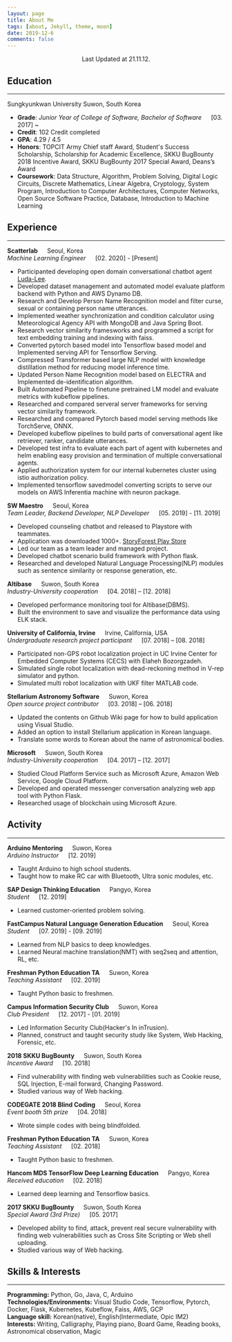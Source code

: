 ```yaml
---
layout: page
title: About Me
tags: [about, Jekyll, theme, moon]
date: 2019-12-6
comments: false
---
```


<center>Last Updated at 21.11.12.</center>

## Education

---

Sungkyunkwan University Suwon, South Korea

- __Grade__: *Junior Year of College of Software, Bachelor of Software* &emsp; [03. 2017] ~
- __Credit__: 102 Credit completed
- __GPA__: 4.29 / 4.5
- __Honors__: TOPCIT Army Chief staff Award, Student's Success Scholarship, Scholarship for Academic Excellence, SKKU BugBounty 2018 Incentive Award, SKKU BugBounty 2017 Special Award, Deans’s Award
- __Coursework__: Data Structure, Algorithm, Problem Solving, Digital Logic Circuits, Discrete Mathematics, Linear Algebra, Cryptology, System Program, Introduction to Computer Architectures, Computer Networks, Open Source Software Practice, Database, Introduction to Machine Learning

## Experience

---

__Scatterlab__ &emsp; Seoul, Korea  
*Machine Learning Engineer* &emsp; [02. 2020] - [Present]

- Participanted developing open domain conversational chatbot agent [Luda-Lee](https://luda.ai/).
- Developed dataset management and automated model evaluate platform backend with Python and AWS Dynamo DB.  
- Research and Develop Person Name Recognition model and filter curse, sexual or containing person name utterances.
- Implemented weather synchronization and condition calculator using  Meteorological Agency API with MongoDB and Java Spring Boot.
- Research vector similarity framesworks and programmed a script for text embedding training and indexing with faiss.
- Converted pytorch based model into Tensorflow based model and Implemented serving API for Tensorflow Serving.
- Compressed Transformer based large NLP model with knowledge distillation method for reducing model inference time.
- Updated Person Name Recognition model based on ELECTRA and Implemented de-identification algorithm.
- Built Automated Pipeline to finetune pretrained LM model and evaluate metrics with kubeflow pipelines.
- Researched and compared serveral server frameworks for serving vector similarity framework.
- Researched and compared Pytorch based model serving methods like TorchServe, ONNX.
- Developed kubeflow pipelines to build parts of conversational agent like retriever, ranker, candidate utterances.
- Developed test infra to evaluate each part of agent with kubernetes and helm enabling easy provision and termination of multiple conversational agents.
- Applied authorization system for our internal kubernetes cluster using istio authorization policy.
- Implemented tensorflow savedmodel converting scripts to serve our models on AWS Inferentia machine with neuron package.

__SW Maestro__ &emsp; Seoul, Korea  
*Team Leader, Backend Developer, NLP Developer* &emsp; [05. 2019] - [11. 2019]

- Developed counseling chatbot and released to Playstore with teammates.
- Application was downloaded 1000+. [StoryForest Play Store](https://play.google.com/store/apps/details?id=tk.swmlegato.storyforest)
- Led our team as a team leader and managed project.
- Developed chatbot scenario build framework with Python flask.
- Researched and developed Natural Language Processing(NLP) modules such as sentence similarity or response generation, etc.

__Altibase__ &emsp; Suwon, South Korea  
*Industry-University cooperation* &emsp; [04. 2018] – [12. 2018]

- Developed performance monitoring tool for Altibase(DBMS).
- Built the environment to save and visualize the performance data using ELK stack.

__University of California, Irvine__ &emsp; Irvine, California, USA  
*Undergraduate research project participant* &emsp; [07. 2018] – [08. 2018]

- Participated non-GPS robot localization project in UC Irvine Center for Embedded Computer Systems (CECS) with Elaheh Bozorgzadeh.
- Simulated single robot localization with dead-reckoning method in V-rep simulator and python.
- Simulated multi robot localization with UKF filter MATLAB code.

__Stellarium Astronomy Software__ &emsp; Suwon, Korea  
*Open source project contributor* &emsp; [03. 2018] – [06. 2018]

- Updated the contents on Github Wiki page for how to build application using Visual Studio.
- Added an option to install Stellarium application in Korean language.
- Translate some words to Korean about the name of astronomical bodies.

__Microsoft__ &emsp; Suwon, South Korea  
*Industry-University cooperation* &emsp; [04. 2017] – [12. 2017]

- Studied Cloud Platform Service such as Microsoft Azure, Amazon Web Service, Google Cloud Platform.
- Developed and operated messenger conversation analyzing web app tool with Python Flask.
- Researched usage of blockchain using Microsoft Azure.

## Activity

---

__Arduino Mentoring__ &emsp; Suwon, Korea  
*Arduino Instructor* &emsp; [12. 2019]

- Taught Arduino to high school students.
- Taught how to make RC car with Bluetooth, Ultra sonic modules, etc.

__SAP Design Thinking Education__ &emsp; Pangyo, Korea  
*Student* &emsp; [12. 2019]

- Learned customer-oriented problem solving.

__FastCampus Natural Language Generation Education__ &emsp; Seoul, Korea  
*Student* &emsp; [07. 2019] - [09. 2019]

- Learned from NLP basics to deep knowledges.
- Learned Neural machine translation(NMT) with seq2seq and attention, RL, etc.

__Freshman Python Education TA__ &emsp; Suwon, Korea  
*Teaching Assistant* &emsp; [02. 2019]

- Taught Python basic to freshmen.

__Campus Information Security Club__ &emsp; Suwon, Korea  
*Club President* &emsp; [12. 2017] - [01. 2019]

- Led Information Security Club(Hacker's In inTrusion).
- Planned, construct and taught security study like System, Web Hacking, Forensic, etc.

__2018 SKKU BugBounty__ &emsp; Suwon, South Korea  
*Incentive Award* &emsp; [10. 2018]

- Find vulnerability with finding web vulnerabilities such as Cookie reuse, SQL Injection, E-mail forward, Changing Password.
- Studied various way of Web hacking.

__CODEGATE 2018 Blind Coding__ &emsp; Seoul, Korea  
*Event booth 5th prize* &emsp; [04. 2018]

- Wrote simple codes with being blindfolded.

__Freshman Python Education TA__ &emsp; Suwon, Korea  
*Teaching Assistant* &emsp; [02. 2018]

- Taught Python basic to freshmen.

__Hancom MDS TensorFlow Deep Learning Education__ &emsp; Pangyo, Korea  
*Received education* &emsp; [02. 2018]

- Learned deep learning and Tensorflow basics.

__2017 SKKU BugBounty__ &emsp; Suwon, South Korea  
*Special Award (3rd Prize)* &emsp; [05. 2017]

- Developed ability to find, attack, prevent real secure vulnerability with finding web vulnerabilities such as
Cross Site Scripting or Web shell uploading.
- Studied various way of Web hacking.

## Skills & Interests

---

__Programming:__ Python, Go, Java, C, Arduino  
__Technologies/Environments:__ Visual Studio Code, Tensorflow, Pytorch, Docker, Flask, Kubernetes, Kubeflow, Faiss, AWS, GCP  
__Language skill:__ Korean(native), English(Intermediate, Opic IM2)  
__Interests:__ Writing, Calligraphy, Playing piano, Board Game, Reading books, Astronomical observation, Magic  
